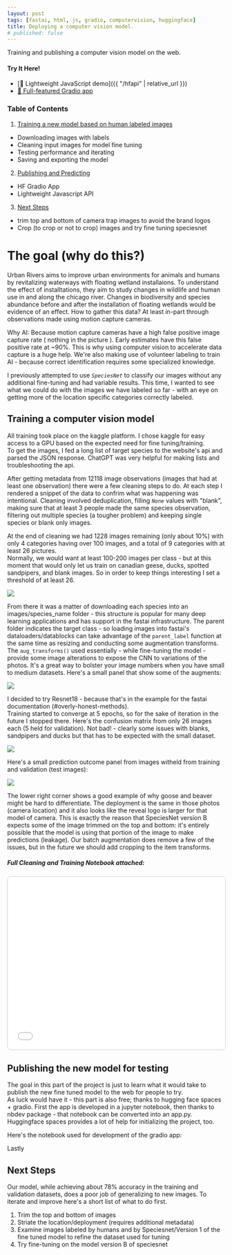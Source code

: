 ```yaml
---
layout: post
tags: [fastai, html, js, gradio, computervision, huggingface]
title: Deploying a computer vision model.
# published: false
---
```

Training and publishing a computer vision model on the web.
#### Try It Here!
- [🧪 Lightweight JavaScript demo]({{ "/hfapi" | relative_url }})
- [🚀 Full-featured Gradio app](https://huggingface.co/spaces/morescode-pm/urbanrivers-camtraps)

### Table of Contents
1. [Training a new model based on human labeled images](#training-a-computer-vision-model)
 - Downloading images with labels
 - Cleaning input images for model fine tuning
 - Testing performance and iterating
 - Saving and exporting the model
2. [Publishing and Predicting](#publishing-the-new-model-for-testing)
 - HF Gradio App
 - Lightweight Javascript API
3. [Next Steps](#next-steps)
 - trim top and bottom of camera trap images to avoid the brand logos
 - Crop (to crop or not to crop) images and try fine tuning speciesnet

# The goal (why do this?)
Urban Rivers aims to improve urban environments for animals and humans by revitalizing waterways with floating wetland installaions.
To understand the effect of installtations, they aim to study changes in wildlife and human use in and along the chicago river.
Changes in biodiversity and species abundance before and after the installation of floating wetlands would be evidence of an effect.
How to gather this data? At least in-part through observations made using motion capture cameras.  

Why AI: Because motion capture cameras have a high false positive image capture rate ( nothing in the picture ). Early estimates have this false positive rate at ~90%. This is why using computer vision to accelerate data capture is a huge help. We're also making use of volunteer labeling to train AI - because correct identification requires some specialized knowledge.  

I previously attempted to use _`SpeciesNet`_ to classify our images without any additional fine-tuning and had variable results. This time, I wanted to see what we could do with the images we have labeled so far - with an eye on getting more of the location specific categories correctly labeled.

## Training a computer vision model
All training took place on the kaggle platform. I chose kaggle for easy access to a GPU based on the expected need for fine tuning/training.  
To get the images, I fed a long list of target species to the website's api and parsed the JSON response. ChatGPT was very helpful for making lists and troubleshooting the api.

After getting metadata from 12118 image observations (images that had at least one observation) there were a few cleaning steps to do. At each step I rendered a snippet of the data to confrim what was happening was intentional. Cleaning involved deduplication, filling _`None`_ values with "blank", making sure that at least 3 people made the same species observation, filtering out multiple species (a tougher problem) and keeping single species or blank only images.  

At the end of cleaning we had 1228 images remaining (only about 10%) with only 4 categories having over 100 images, and a total of 9 categories with at least 26 pictures.  
Normally, we would want at least 100-200 images per class - but at this moment that would only let us train on canadian geese, ducks, spotted sandpipers, and blank images. So in order to keep things interesting I set a threshold of at least 26.

<img src="/assets/images/fastai-deploy/1-image-counts.png">

From there it was a matter of downloading each species into an images/species_name folder - this structure is popular for many deep learning applications and has support in the fastai infrastructure. The parent folder indicates the target class - so loading images into fastai's dataloaders/datablocks can take advantage of the `parent_label` function at the same time as resizing and conducting some augmentation transforms.  
The `aug_transforms()` used essentially - while fine-tuning the model - provide some image alterations to expose the CNN to variations of the photos. It's a great way to bolster your image numbers when you have small to medium datasets. Here's a small panel that show some of the augments:

<img src="/assets/images/fastai-deploy/2-dls-batch.png">

I decided to try Resnet18 - because that's in the example for the fastai documentation (#overly-honest-methods).  
Training started to converge at 5 epochs, so for the sake of iteration in the future I stopped there.  Here's the confusion matrix from only 26 images each (5 held for validation). Not bad! - clearly some issues with blanks, sandpipers and ducks but that has to be expected with the small dataset. 

<img src="/assets/images/fastai-deploy/classify.png">

Here's a small prediction outcome panel from images witheld from training and validation (test images):

<img src="/assets/images/fastai-deploy/res18x25_output.png">

The lower right corner shows a good example of why goose and beaver might be hard to differentiate. The deployment is the same in those photos (camera location) and it also looks like the reveal logo is larger for that model of camera. This is exactly the reason that SpeciesNet version B expects some of the image trimmed on the top and bottom: it's entirely possible that the model is using that portion of the image to make predictions (leakage). Our batch augmentation does remove a few of the issues, but in the future we should add cropping to the item transforms.

##### Full Cleaning and Training Notebook attached:  
<iframe src="/assets/notebooks/html/ur-resnet18-v7.html" width="100%" height="400" style="border:1px solid #ccc; border-radius:8px;"></iframe>


## Publishing the new model for testing
The goal in this part of the project is just to learn what it would take to publish the new fine tuned model to the web for people to try.  
As luck would have it - this part is also free; thanks to hugging face spaces + gradio. First the app is developed in a jupyter notebook, then thanks to nbdev package - that notebook can be converted into an app.py. Huggingface spaces provides a lot of help for initializing the project, too.

Here's the notebook used for development of the gradio app:

Lastly

## Next Steps
Our model, while achieving about 78% accuracy in the training and validation datasets, does a poor job of generalizing to new images.
To iterate and improve here's a short list of what to do first.
1. Trim the top and bottom of images
2. Striate the location/deployment (requires additional metadata)
3. Examine images labeled by humans and by Speciesnet/Version 1 of the fine tuned model to refine the dataset used for tuning
4. Try fine-tuning on the model version B of speciesnet